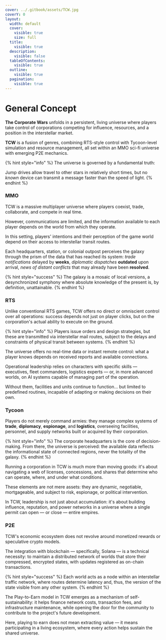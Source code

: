 ```yaml
---
cover: ../.gitbook/assets/TCW.jpg
coverY: 0
layout:
  width: default
  cover:
    visible: true
    size: full
  title:
    visible: true
  description:
    visible: false
  tableOfContents:
    visible: true
  outline:
    visible: true
  pagination:
    visible: true
---
```


# General Concept

**The Corporate Wars** unfolds in a persistent, living universe where players take control of corporations competing for influence, resources, and a position in the interstellar market.

**TCW** is a fusion of genres, combining RTS-style control with Tycoon-level simulation and resource management, all set within an MMO sci-fi universe with emerging P2E mechanics.

{% hint style="info" %}
The universe is governed by a fundamental truth:

Jump drives allow travel to other stars in relatively short times, but no _known_ device can transmit a message faster than the speed of light.
{% endhint %}

### MMO

TCW is a massive multiplayer universe where players coexist, trade, collaborate, and compete in real time.

However, communications are limited, and the information available to each player depends on the world from which they operate.

In this setting, players' intentions and their perception of the game world depend on their access to interstellar transit routes.

Each headquarters, station, or colonial outpost perceives the galaxy through the prism of the data that has reached its system: _trade notifications_ delayed by **weeks**, _diplomatic dispatches_ **outdated** upon arrival, _news of distant conflicts_ that may already have been **resolved**.

{% hint style="success" %}
The galaxy is a mosaic of local versions, a desynchronized symphony where absolute knowledge of the present is, by definition, unattainable.
{% endhint %}

### RTS

Unlike conventional RTS games, TCW offers no direct or omniscient control over all operations: success depends not just on player clicks, but on the corporation's actual ability to execute on the ground.

{% hint style="info" %}
Players issue orders and design strategies, but these are transmitted via interstellar mail routes, subject to the delays and constraints of physical transit between systems.
{% endhint %}

The universe offers no real-time data or instant remote control: what a player knows depends on received reports and available connections.

Operational leadership relies on characters with specific skills — executives, fleet commanders, logistics experts — or, in more advanced worlds, on AI systems capable of managing part of the operation.

Without them, facilities and units continue to function... but limited to predefined routines, incapable of adapting or making decisions on their own.

### Tycoon

Players do not merely command armies: they manage complex systems of **trade**, **diplomacy**, **espionage**, and **logistics**, overseeing facilities, personnel, and supply networks built or acquired by their corporation.

{% hint style="info" %}
The corporate headquarters is the core of decision-making. From there, the universe is perceived: the available data reflects the informational state of connected regions, never the totality of the galaxy.
{% endhint %}

Running a corporation in TCW is much more than moving goods: it's about navigating a web of licenses, concessions, and shares that determine who can operate, where, and under what conditions.

These elements are not mere assets: they are dynamic, negotiable, mortgageable, and subject to risk, espionage, or political intervention.

In TCW, leadership is not just about accumulation: it's about building influence, reputation, and power networks in a universe where a single permit can open — or close — entire empires.

### P2E

TCW's economic ecosystem does not revolve around monetized rewards or speculative crypto models.

The integration with blockchain — specifically, Solana — is a technical necessity: to maintain a distributed network of worlds that store their compressed, encrypted states, with updates registered as on-chain transactions.

{% hint style="success" %}
Each world acts as a node within an interstellar traffic network, where routes determine latency and, thus, the version of the state visible from any other system.
{% endhint %}

The Play-to-Earn model in TCW emerges as a mechanism of self-sustainability: it helps finance network costs, transaction fees, and infrastructure maintenance, while opening the door for the community to contribute to the project's future development.

Here, playing to earn does not mean extracting value — it means participating in a living ecosystem, where every action helps sustain the shared universe.

